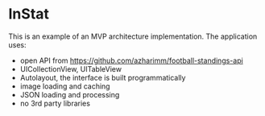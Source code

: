 # InStat
This is an example of an MVP architecture implementation.
The application uses: 
- open API from https://github.com/azharimm/football-standings-api
- UICollectionView, UITableView
- Autolayout, the interface is built programmatically
- image loading and caching
- JSON loading and processing
- no 3rd party libraries
